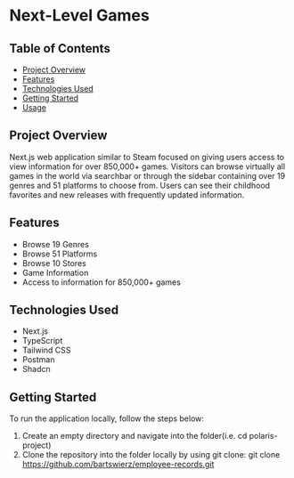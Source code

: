 # Next-Level Games

## Table of Contents

- [Project Overview](#project-overview)
- [Features](#features)
- [Technologies Used](#technologies-used)
- [Getting Started](#getting-started)
- [Usage](#usage)

## Project Overview

Next.js web application similar to Steam focused on giving users access to view information for over 850,000+ games. Visitors can browse virtually all games in the world via searchbar or through the sidebar containing over 19 genres and 51 platforms to choose from. Users can see their childhood favorites and new releases with frequently updated information. 

## Features
- Browse 19 Genres
- Browse 51 Platforms
- Browse 10 Stores
- Game Information
- Access to information for 850,000+ games

## Technologies Used
- Next.js
- TypeScript
- Tailwind CSS
- Postman
- Shadcn

## Getting Started
To run the application locally, follow the steps below:

1. Create an empty directory and navigate into the folder(i.e. cd polaris-project)
2. Clone the repository into the folder locally by using git clone: git clone https://github.com/bartswierz/employee-records.git
